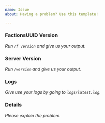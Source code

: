 ```yaml
---
name: Issue
about: Having a problem? Use this template!

---
```

<!-- FactionsUUID Issue Template
Don't put anything inside this block, as it won't be included in the issue.

If you have a question about Factions, it may be more useful to join our
Discord server: https://discord.gg/F7gexAQ. Check the wiki, https://github.com/drtshock/Factions/Wiki,
as well to make sure this has a fix. Also check to see if this issue has
already been reported.

1.  Fill out the template, running the commands either in the console or 
    as a player. Don't simply put "latest" or we will ignore it.
    
2.  When linking files, do not attach them to the post! Paste them on 
    https://gist.github.com/, then paste a link to them in the relevant parts
    of the template. Avoid using Hastebin or Pastebin, as files are deleted
    after a period of time.
    
3.  If you are reporting an issue with lag, please include a timings report.

4.  If you are reporting an issue with messages or in-game behavior, please
    include screenshots detailing the problem.
    
5.  Include a description and any other details that may be helpful under
    "Details:".
-->
### FactionsUUID Version
*Run `/f version` and give us your output.* 


### Server Version
*Run `/version` and give us your output.*


### Logs
*Give use your logs by going to `logs/latest.log`.*


### Details
*Please explain the problem.*
